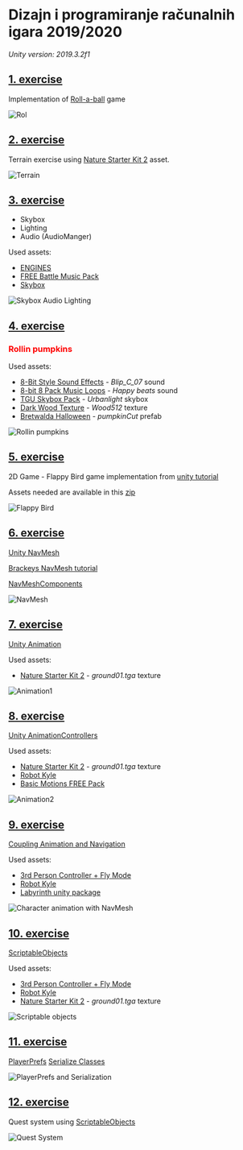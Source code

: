 # Dizajn i programiranje računalnih igara 2019/2020

*Unity version: 2019.3.2f1*








## [1. exercise](Vj_1)
Implementation of [Roll-a-ball](https://learn.unity.com/project/roll-a-ball-tutorial) game



![Rol](imgs/roll_a_ball.png)










## [2. exercise](Vj_2)
Terrain exercise using [Nature Starter Kit 2](https://assetstore.unity.com/packages/3d/environments/nature-starter-kit-2-52977) asset.



![Terrain](imgs/terrain.png)









## [3. exercise](Vj_3)
- Skybox
- Lighting
- Audio (AudioManger)

Used assets:
- [ENGINES](https://assetstore.unity.com/packages/audio/sound-fx/engines-123836)
- [FREE Battle Music Pack](https://assetstore.unity.com/packages/audio/music/orchestral/free-battle-music-pack-54023)
- [Skybox](https://assetstore.unity.com/packages/2d/textures-materials/sky/skybox-4183)



![Skybox Audio Lighting](imgs/skbox_audio_lighting.png)









## [4. exercise](Vj_4)

<h3 style="color:red">Rollin pumpkins</h3>



Used assets:

- [8-Bit Style Sound Effects](https://assetstore.unity.com/packages/audio/sound-fx/8-bit-style-sound-effects-68228) - *Blip_C_07* sound
- [8-bit 8 Pack Music Loops](https://assetstore.unity.com/packages/audio/music/electronic/8-bit-8-pack-music-loops-60232) - *Happy beats* sound
- [TGU Skybox Pack](https://assetstore.unity.com/packages/2d/textures-materials/sky/tgu-skybox-pack-96433) - *Urbanlight* skybox
- [Dark Wood Texture](https://assetstore.unity.com/packages/2d/textures-materials/wood/dark-wood-texture-11092) - *Wood512* texture
- [Bretwalda Halloween](https://assetstore.unity.com/packages/3d/props/food/bretwalda-halloween-74177) - *pumpkinCut* prefab



![Rollin pumpkins](imgs/rollin_pumpkins.png)








## [5. exercise](Vj_5)

2D Game - Flappy Bird game implementation from [unity tutorial](https://learn.unity.com/tutorial/live-session-making-a-flappy-bird-style-game)

Assets needed are available in this [zip](./Vj_5/flappy-bird-assets.zip)

![Flappy Bird](imgs/flappy_bird.png)







## [6. exercise](Vj_6)

[Unity NavMesh](https://docs.unity3d.com/Manual/Navigation.html)

[Brackeys NavMesh tutorial](https://learn.unity.com/tutorial/unity-navmesh)

[NavMeshComponents](https://github.com/Unity-Technologies/NavMeshComponents/tree/2019.3)

![NavMesh](imgs/navmesh.png)








## [7. exercise](Vj_7)

[Unity Animation](https://docs.unity3d.com/Manual/AnimationSection.html)

Used assets:

- [Nature Starter Kit 2](https://assetstore.unity.com/packages/3d/environments/nature-starter-kit-2-52977) - *ground01.tga* texture


![Animation1](imgs/animation_1.png)






## [8. exercise](Vj_8)

[Unity AnimationControllers](https://docs.unity3d.com/Manual/AnimatorControllers.html)

Used assets:

- [Nature Starter Kit 2](https://assetstore.unity.com/packages/3d/environments/nature-starter-kit-2-52977) - *ground01.tga* texture
- [Robot Kyle](https://assetstore.unity.com/packages/3d/characters/robots/space-robot-kyle-4696)
- [Basic Motions FREE Pack](https://assetstore.unity.com/packages/3d/animations/basic-motions-free-pack-154271)


![Animation2](imgs/animation_2.png)





## [9. exercise](Vj_9)


[Coupling Animation and Navigation](https://docs.unity3d.com/Manual/nav-CouplingAnimationAndNavigation.html)

Used assets:

- [3rd Person Controller + Fly Mode](https://assetstore.unity.com/packages/templates/systems/3rd-person-controller-fly-mode-28647)
- [Robot Kyle](https://assetstore.unity.com/packages/3d/characters/robots/space-robot-kyle-4696)
- [Labyrinth unity package](./Vj_9/Labirint.unitypackage)

![Character animation with NavMesh](imgs/char_navmesh.png)





## [10. exercise](Vj_10)


[ScriptableObjects](https://docs.unity3d.com/ScriptReference/ScriptableObject.html)

Used assets:

- [3rd Person Controller + Fly Mode](https://assetstore.unity.com/packages/templates/systems/3rd-person-controller-fly-mode-28647)
- [Robot Kyle](https://assetstore.unity.com/packages/3d/characters/robots/space-robot-kyle-4696)
- [Nature Starter Kit 2](https://assetstore.unity.com/packages/3d/environments/nature-starter-kit-2-52977) - *ground01.tga* texture


![Scriptable objects](imgs/scriptable_objects.png)





## [11. exercise](Vj_11)


[PlayerPrefs](https://docs.unity3d.com/ScriptReference/PlayerPrefs.html)
[Serialize Classes](https://medium.com/@madisonkarrh/serialize-entire-gameobjects-in-unity-803a1c942cfa)


![PlayerPrefs and Serialization](imgs/prefs_serialization.png)




## [12. exercise](Vj_12)

Quest system using [ScriptableObjects](https://docs.unity3d.com/ScriptReference/ScriptableObject.html)


![Quest System](imgs/quest_system.png)
